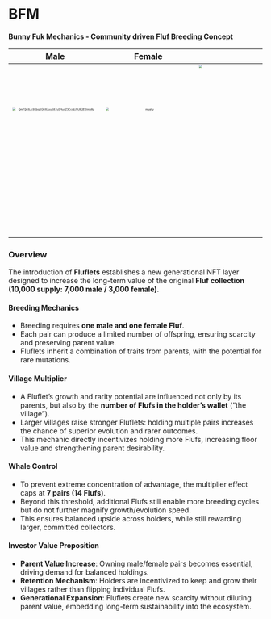 # BFM
**Bunny Fuk Mechanics - Community driven Fluf Breeding Concept**

|                             Male                             |                            Female                            |                           Fluflet                            |
| :----------------------------------------------------------: | :----------------------------------------------------------: | :----------------------------------------------------------: |
| <img width="512" height="512" alt="QmTQ68Jc9Kbq2GU82yu687uSHucZ3CcsjU9UR2E2tnibRg" src="https://github.com/user-attachments/assets/0c8a695b-7b42-45a9-a3ae-c7cb5308a298" style="zoom:33%;" /> | <img width="512" height="512" alt="mushy" src="https://github.com/user-attachments/assets/e04fd1e3-6644-43a1-b79a-01325a41dc18" style="zoom:33%;" /> | <img width="1024" height="1024" alt="babyZombie" src="https://github.com/user-attachments/assets/09a4273b-e481-4eb5-89c5-3868c0f0746b" style="zoom:33%;" /> |



###  Overview

The introduction of **Fluflets** establishes a new generational NFT layer designed to increase the long-term value of the original **Fluf collection (10,000 supply: 7,000 male / 3,000 female)**.

#### **Breeding Mechanics**

- Breeding requires **one male and one female Fluf**.
- Each pair can produce a limited number of offspring, ensuring scarcity and preserving parent value.
- Fluflets inherit a combination of traits from parents, with the potential for rare mutations.

#### **Village Multiplier**

- A Fluflet’s growth and rarity potential are influenced not only by its parents, but also by the **number of Flufs in the holder’s wallet** (“the village”).
- Larger villages raise stronger Fluflets: holding multiple pairs increases the chance of superior evolution and rarer outcomes.
- This mechanic directly incentivizes holding more Flufs, increasing floor value and strengthening parent desirability.

#### **Whale Control**

- To prevent extreme concentration of advantage, the multiplier effect caps at **7 pairs (14 Flufs)**.
- Beyond this threshold, additional Flufs still enable more breeding cycles but do not further magnify growth/evolution speed.
- This ensures balanced upside across holders, while still rewarding larger, committed collectors.

#### **Investor Value Proposition**

- **Parent Value Increase**: Owning male/female pairs becomes essential, driving demand for balanced holdings.
- **Retention Mechanism**: Holders are incentivized to keep and grow their villages rather than flipping individual Flufs.
- **Generational Expansion**: Fluflets create new scarcity without diluting parent value, embedding long-term sustainability into the ecosystem.
